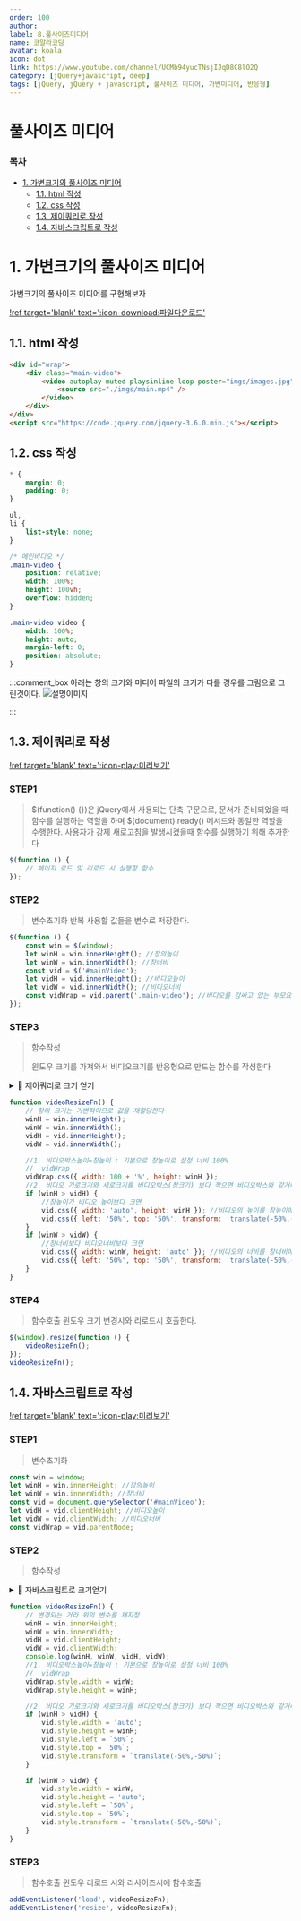 ```yaml
---
order: 100
author:
label: 8.풀사이즈미디어
name: 코알라코딩
avatar: koala
icon: dot
link: https://www.youtube.com/channel/UCMb94yucTNsjIJqD8C8lO2Q
category: [jQuery+javascript, deep]
tags: [jQuery, jQuery + javascript, 풀사이즈 미디어, 가변미디어, 반응형]
---
```

# 풀사이즈 미디어 <!-- omit in toc -->
### 목차 <!-- omit in toc -->

- [1. 가변크기의 풀사이즈 미디어](#1-가변크기의-풀사이즈-미디어)
	- [1.1. html 작성](#11-html-작성)
	- [1.2. css 작성](#12-css-작성)
	- [1.3. 제이쿼리로 작성](#13-제이쿼리로-작성)
	- [1.4. 자바스크립트로 작성](#14-자바스크립트로-작성)

# 1. 가변크기의 풀사이즈 미디어

가변크기의 풀사이즈 미디어를 구현해보자

[!ref target='blank' text=':icon-download:파일다운로드'](./files/imgs.zip)

## 1.1. html 작성

```html # html
<div id="wrap">
	<div class="main-video">
		<video autoplay muted playsinline loop poster="imgs/images.jpg" id="mainVideo">
			<source src="./imgs/main.mp4" />
		</video>
	</div>
</div>
<script src="https://code.jquery.com/jquery-3.6.0.min.js"></script>
```

## 1.2. css 작성

```css # css
* {
	margin: 0;
	padding: 0;
}

ul,
li {
	list-style: none;
}

/* 메인비디오 */
.main-video {
	position: relative;
	width: 100%;
	height: 100vh;
	overflow: hidden;
}

.main-video video {
	width: 100%;
	height: auto;
	margin-left: 0;
	position: absolute;
}
```

:::comment_box
아래는 창의 크기와 미디어 파일의 크기가 다를 경우를 그림으로 그린것이다.
![설명이미지](./files/imgs/full.jpg)

:::

## 1.3. 제이쿼리로 작성

[!ref target='blank' text=':icon-play:미리보기'](./files/full_media.html)

### STEP1 <!-- omit in toc -->

> $(function() {})은 jQuery에서 사용되는 단축 구문으로, 문서가 준비되었을 때 함수를 실행하는 역할을 하며 $(document).ready() 메서드와 동일한 역할을 수행한다.
> 사용자가 강제 새로고침을 발생시켰을때 함수를 실행하기 위해 추가한다

```js # jQuery
$(function () {
	// 페이지 로드 및 리로드 시 실행할 함수
});
```

### STEP2 <!-- omit in toc -->

> 변수초기화
> 반복 사용할 값들을 변수로 저장한다.

```js # jQuery
$(function () {
	const win = $(window);
	let winH = win.innerHeight(); //창의높이
	let winW = win.innerWidth(); //창너비
	const vid = $('#mainVideo');
	let vidH = vid.innerHeight(); //비디오높이
	let vidW = vid.innerWidth(); //비디오너비
	const vidWrap = vid.parent('.main-video'); //비디오를 감싸고 있는 부모요소
});
```

### STEP3 <!-- omit in toc -->

> 함수작성
>
> 윈도우 크기를 가져와서 비디오크기를 반응형으로 만드는 함수를 작성한다

<details markdown='block'>
<summary>
🐨 제이쿼리로 크기 얻기
</summary>
<pre>
  $("el").height() : 내부높이
  $("el").innerHeight() : 내부높이 + padding
  $("el").outerHeight() : 내부높이 + padding + border
  $("el").outerHeight(true) : 내부높이 + padding + border + margin
</pre>
</details>

```js # jQuery
function videoResizeFn() {
	// 창의 크기는 가변적이므로 값을 재할당한다
	winH = win.innerHeight();
	winW = win.innerWidth();
	vidH = vid.innerHeight();
	vidW = vid.innerWidth();

	//1. 비디오박스높이=창높이 : 기본으로 창높이로 설정 너비 100%
	//	vidWrap
	vidWrap.css({ width: 100 + '%', height: winH });
	//2. 비디오 가로크기와 세로크기를 비디오박스(창크기) 보다 작으면 비디오박스와 같거나 크게 설정한다.
	if (winH > vidH) {
		//창높이가 비디오 높이보다 크면
		vid.css({ width: 'auto', height: winH }); //비디오의 높이를 창높이에 맞춘다
		vid.css({ left: '50%', top: '50%', transform: 'translate(-50%,-50%)' });
	}
	if (winW > vidW) {
		//창너비보다 비디오너비보다 크면
		vid.css({ width: winW, height: 'auto' }); //비디오의 너비를 창너비에 맞춘다
		vid.css({ left: '50%', top: '50%', transform: 'translate(-50%,-50%)' });
	}
}
```

### STEP4 <!-- omit in toc -->

> 함수호출
> 윈도우 크기 변경시와 리로드시 호출한다.

```js
$(window).resize(function () {
	videoResizeFn();
});
videoResizeFn();
```

## 1.4. 자바스크립트로 작성

[!ref target='blank' text=':icon-play:미리보기'](./files/full_media-js.html)

### STEP1 <!-- omit in toc -->

> 변수초기화

```js
const win = window;
let winH = win.innerHeight; //창의높이
let winW = win.innerWidth; //창너비
const vid = document.querySelector('#mainVideo');
let vidH = vid.clientHeight; //비디오높이
let vidW = vid.clientWidth; //비디오너비
const vidWrap = vid.parentNode;
```

### STEP2 <!-- omit in toc -->

> 함수작성

<details markdown='block'>
<summary>
🐨 자바스크립트로 크기얻기
</summary>
<pre>
window.innerWidth	스크롤 바를 포함하지 않는 창 너비
window.innerHeight	스크롤 바를 포함하지 않은 창 높이
window.outerWidth	스크롤 바를 포함, 창의 너비
window.outerHeight	스크롤 바를 포함한 창의 높이
el.clientHeight	padding을 포함한 높이
el.scrollHeight	padding을 포함한 화면 상에 표시되지 않은 콘텐츠를 포함한 높이
el.offsetHeight	border, padding, 스크롤 바를 포함한 높이
</pre>
</details>

```js
function videoResizeFn() {
	// 변경되는 거라 위의 변수를 재지정
	winH = win.innerHeight;
	winW = win.innerWidth;
	vidH = vid.clientHeight;
	vidW = vid.clientWidth;
	console.log(winH, winW, vidH, vidW);
	//1. 비디오박스높이=창높이 : 기본으로 창높이로 설정 너비 100%
	//	vidWrap
	vidWrap.style.width = winW;
	vidWrap.style.height = winH;

	//2. 비디오 가로크기와 세로크기를 비디오박스(창크기) 보다 작으면 비디오박스와 같거나 크게 설정한다.
	if (winH > vidH) {
		vid.style.width = 'auto';
		vid.style.height = winH;
		vid.style.left = `50%`;
		vid.style.top = `50%`;
		vid.style.transform = `translate(-50%,-50%)`;
	}

	if (winW > vidW) {
		vid.style.width = winW;
		vid.style.height = 'auto';
		vid.style.left = `50%`;
		vid.style.top = `50%`;
		vid.style.transform = `translate(-50%,-50%)`;
	}
}
```

### STEP3 <!-- omit in toc -->

> 함수호출
> 윈도우 리로드 시와 리사이즈시에 함수호출

```js
addEventListener('load', videoResizeFn);
addEventListener('resize', videoResizeFn);
```
